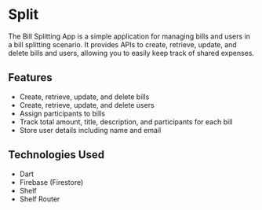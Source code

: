 # Split

The Bill Splitting App is a simple application for managing bills and users in a bill splitting scenario. It provides APIs to create, retrieve, update, and delete bills and users, allowing you to easily keep track of shared expenses.

## Features

- Create, retrieve, update, and delete bills
- Create, retrieve, update, and delete users
- Assign participants to bills
- Track total amount, title, description, and participants for each bill
- Store user details including name and email

## Technologies Used

- Dart
- Firebase (Firestore)
- Shelf
- Shelf Router



